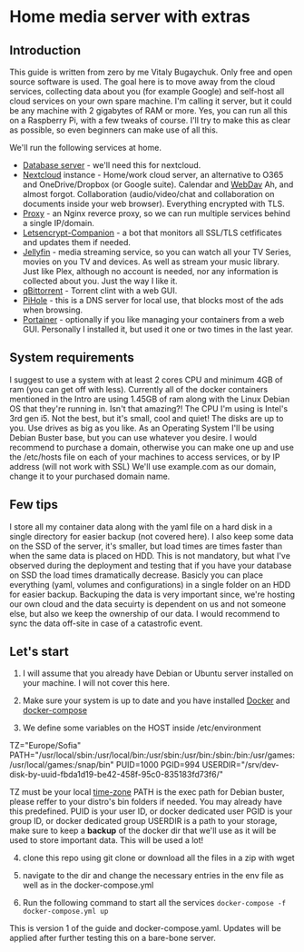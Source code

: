 # Home media server with extras

## Introduction

This guide is written from zero by me Vitaly Bugaychuk. Only free and open source software is used.
The goal here is to move away from the cloud services, collecting data about you (for example Google) and self-host all cloud services on your own spare machine.
I'm calling it server, but it could be any machine with 2 gigabytes of RAM or more.
Yes, you can run all this on a Raspberry Pi, with a few tweaks of course.
I'll try to make this as clear as possible, so even beginners can make use of all this.

We'll run the following services at home.
  * [Database server](https://www.postgresql.org/) - we'll need this for nextcloud. 
  * [Nextcloud](https://nextcloud.com/) instance - Home/work cloud server, an alternative to O365 and OneDrive/Dropbox (or Google suite). Calendar and [WebDav](https://en.wikipedia.org/wiki/WebDAV) Ah, and almost forgot. Collaboration (audio/video/chat and collaboration on documents inside your web browser). Everything encrypted with TLS.
  * [Proxy](https://docs.nginx.com/nginx/admin-guide/web-server/reverse-proxy/) - an Nginx reverce proxy, so we can run multiple services behind a single IP/domain.
  * [Letsencrypt-Companion](https://hiqdev.com/packages/docker-letsencrypt-nginx-proxy-companion/) - a bot that monitors all SSL/TLS cetfificates and updates them if needed.
  * [Jellyfin](https://jellyfin.org/) - media streaming service, so you can watch all your TV Series, movies on you TV and devices. As well as stream your music library. Just like Plex, although no account is needed, nor any information is collected about you. Just the way I like it.
  * [qBittorrent](https://www.qbittorrent.org/) - Torrent clint with a web GUI.
  * [PiHole](https://pi-hole.net/) - this is a DNS server for local use, that blocks most of the ads when browsing.
  * [Portainer](https://www.portainer.io/) - optionally if you like managing your containers from a web GUI. Personally I installed it, but used it one or two times in the last year.

## System requirements

I suggest to use a system with at least 2 cores CPU and minimum 4GB of ram (you can get off with less).
Currently all of the docker containers mentioned in the Intro are using 1.45GB of ram along with the Linux Debian OS that they're running in. Isn't that amazing?!
The CPU I'm using is Intel's 3rd gen i5.
Not the best, but it's small, cool and quiet!
The disks are up to you. Use drives as big as you like.
As an Operating System I'll be using Debian Buster base, but you can use whatever you desire.
I would recommend to purchase a domain, otherwise you can make one up and use the /etc/hosts file on each of your machines to access services, or by IP address (will not work with SSL)
We'll use example.com as our domain, change it to your purchased domain name.

## Few tips

I store all my container data along with the yaml file on a hard disk in a single directory for easier backup (not covered here).
I also keep some data on the SSD of the server, it's smaller, but load times are times faster than when the same data is placed on HDD.
This is not mandatory, but what I've observed during the deployment and testing that if you have your database on SSD the load times dramatically decrease.
Basicly you can place everything (yaml, volumes and configurations) in a single folder on an HDD for easier backup.
Backuping the data is very important since, we're hosting our own cloud and the data secuirty is dependent on us and not someone else, but also we keep the ownership of our data.
I would recommend to sync the data off-site in case of a catastrofic event.

## Let's start

1. I will assume that you already have Debian or Ubuntu server installed on your machine. I will not cover this here.

2. Make sure your system is up to date and you have installed [Docker](https://docs.docker.com/engine/install/debian/) and [docker-compose](https://docs.docker.com/compose/install/)

3. We define some variables on the HOST inside /etc/environment

TZ="Europe/Sofia"
PATH="/usr/local/sbin:/usr/local/bin:/usr/sbin:/usr/bin:/sbin:/bin:/usr/games:/usr/local/games:/snap/bin"
PUID=1000
PGID=994
USERDIR="/srv/dev-disk-by-uuid-fbda1d19-be42-458f-95c0-835183fd73f6/"

  TZ must be your local [time-zone](https://en.wikipedia.org/wiki/List_of_tz_database_time_zones)
  PATH is the exec path for Debian buster, please reffer to your distro's bin folders if needed. You may already have this predefined.
  PUID is your user ID, or docker dedicated user
  PGID is your group ID, or docker dedicated group
  USERDIR is a path to your storage, make sure to keep a **backup** of the docker dir that we'll use as it will be used to store important data. This will be used a lot!
  
4. clone this repo using git clone or download all the files in a zip with wget

5. navigate to the dir and change the necessary entries in the env file as well as in the docker-compose.yml

6. Run the following command to start all the services
``docker-compose -f docker-compose.yml up``


This is version 1 of the guide and docker-compose.yaml. Updates will be applied after further testing this on a bare-bone server.
